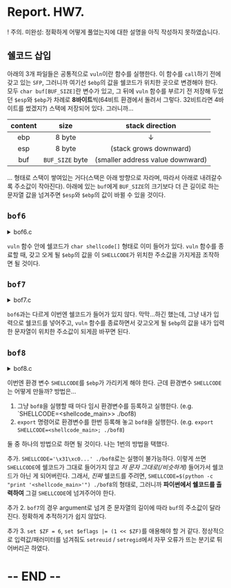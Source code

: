 # Report. HW7.

! 주의. 미완성: 정확하게 어떻게 풀었는지에 대한 설명을 아직 작성하지 못하였습니다.

## 쉘코드 삽입

아래의 3개 파일들은 공통적으로 `vuln`이란 함수를 실행한다. 이 함수를 `call`하기 전에 갖고 있는 `SFP`, 그러니까 여기선 `$ebp`의 값을 쉘코드가 위치한 곳으로 변경해야 한다. 모두 `char buf[BUF_SIZE]`란 변수가 있고, 그 뒤에 `vuln` 함수를 부르기 전 저장해 두었던 `$esp`와 `$ebp`가 차례로 **8바이트**씩(64비트 환경에서 돌려서 그렇다. 32비트라면 4바이트를 썼겠지?) 스택에 저장되어 있다. 그러니까...

|content|size|stack direction|
|:-:|:-:|:-:|
|ebp|8 byte|↓|
|esp|8 byte|(stack grows downward)|
|buf|`BUF_SIZE` byte|(smaller address value downward)|

... 형태로 스택이 쌓여있는 거다(스택은 아래 방향으로 자라며, 따라서 아래로 내려갈수록 주소값이 작아진다). 아래에 있는 `buf`에게 `BUF_SIZE`의 크기보다 더 큰 길이로 하는 문자열 값을 넘겨주면 `$esp`와 `$ebp`의 값이 바뀔 수 있을 것이다.

## `bof6`

<details><summary>bof6.c</summary>
  <p>

```c
// AFTER => bof5.c
//       => shellcode.c
#include <stdio.h>
#include <stdlib.h>
#include <string.h>
#include <unistd.h>
#define BUF_SIZE 128

// ASLR OFF
// STACK-PROTECTOR OFF
// STACK-EXECUTION ON


void vuln() {
    char buf[BUF_SIZE];
    char shellcode[] = "\x31\xc0\x48\xbb\xd1\x9d\x96\x91\xd0\x8c\x97\xff\x48\xf7\xdb\x53\x54\x5f\x99\x52\x57\x54\x5e\xb0\x3b\x0f\x05";

    printf("[shellcode:%p]\n", shellcode);
    gets(buf);
    printf("Hello %s!\n", buf);

    if (setreuid(UID_BOF7, UID_BOF7)) {
        perror("setuid");
        exit(1);
    }
    if (setregid(UID_BOF7, UID_BOF7)) {
        perror("setgid");
        exit(1);
    }
}

int main() {
    vuln();
    return 0;
}

```
</p></details>

`vuln` 함수 안에 쉘코드가 `char shellcode[]` 형태로 이미 들어가 있다. `vuln` 함수를 종료할 때, 갖고 오게 될 `$ebp`의 값을 이 `SHELLCODE`가 위치한 주소값을 가지게끔 조작하면 될 것이다.

## `bof7`

<details><summary>bof7.c</summary>
  <p>
    
```c
// AFTER => bof6.c
//       => shellcode.c
#include <stdio.h>
#include <stdlib.h>
#include <string.h>
#include <unistd.h>
#define BUF_SIZE 128
#define R "\033[31m"
#define E "\033[0m"

// ASLR OFF
// STACK-PROTECTOR OFF
// STACK-EXECUTION ON

void vuln(char * arg){
    char buf[BUF_SIZE];

    if (setreuid(UID_BOF8, UID_BOF8)) {
        perror("setuid");
        exit(1);
    }
    if (setregid(UID_BOF8, UID_BOF8)) {
        perror("setgid");
        exit(1);
    }

    strcpy(buf, arg);
    printf("Hello %s[%p]!\n", buf, buf);
}

int main(int c, char *v[]) {
    if (c < 2) {
        fputs(R "error :( this program needs some arguments\n" E, stderr);
        return 1;
    }
    vuln(v[1]);
    return 0;
}

```
</p></details>

`bof6`과는 다르게 이번엔 쉘코드가 들어가 있지 않다. 막막...하긴 했는데, 그냥 내가 입력으로 쉘코드를 넣어주고, `vuln` 함수를 종료하면서 갖고오게 될 `$ebp`의 값을 내가 입력한 문자열이 위치한 주소값이 되게끔 바꾸면 된다.

## `bof8`

<details><summary>bof8.c</summary>
  </p>
  
```c
// AFTER => bof7.c
#include <stdio.h>
#include <stdlib.h>
#include <string.h>
#include <unistd.h>
#define BUF_SIZE 8

// ASLR OFF
// STACK-PROTECTOR OFF
// STACK-EXECUTION ON

void vuln() {
    char buf[BUF_SIZE];

    if (setreuid(UID_BOF9, UID_BOF9)) {
        perror("setuid");
        exit(1);
    }
    if (setregid(UID_BOF9, UID_BOF9)) {
        perror("setgid");
        exit(1);
    }
    gets(buf);
    printf("Hello %s[%p]!\n", buf, buf);
    printf("(env:SHELLCODE -> %p)\n", getenv("SHELLCODE"));
}

int main() {
    vuln();
    return 0;
}

```
</p></details>

이번엔 환경 변수 `SHELLCODE`를 `$ebp`가 가리키게 해야 한다. 근데 환경변수 `SHELLCODE`는 어떻게 만들까? 방법은...

1. 그냥 `bof8`을 실행할 때 마다 임시 환경변수를 등록하고 실행한다. (e.g. `SHELLCODE=<shellcode_main>> ./bof8)
2. `export` 명령어로 환경변수를 한번 등록해 놓고 `bof8`을 실행한다. (e.g. `export SHELLCODE=<shellcode_main>; ./bof8`)

둘 중 하나의 방법으로 하면 될 것이다. 나는 1번의 방법을 택했다.

추가. `SHELLCODE='\x31\xc0...' ./bof8`로는 실행이 불가능하다. 이렇게 쓰면 `SHELLCODE`에 쉘코드가 그대로 들어가지 않고 *저 문자 그대로(/비슷하게)* 들어가서 쉘코드가 아닌 게 되어버린다. 그래서, *진짜* 쉘코드를 주려면, `SHELLCODE=$(python -c "print '<shellcode_main>'") ./bof8`의 형태로, 그러니까 **파이썬에서 쉘코드를 출력하여** 그걸 `SHELLCODE`에 넘겨주어야 한다.

추가 2. `bof7`의 경우 argument로 넘겨 준 문자열의 길이에 따라 `buf`의 주소값이 달라진다. 정확하게 추적하기가 쉽지 않았다.

추가 3. `set $ZF = 6`, `set $eflags |= (1 << $ZF)`를 애용해야 할 거 같다. 정상적으로 입력값/패러미터를 넘겨줘도 `setreuid` / `setregid`에서 자꾸 오류가 뜨는 분기로 튀어버리곤 하였다.

# -- END --

